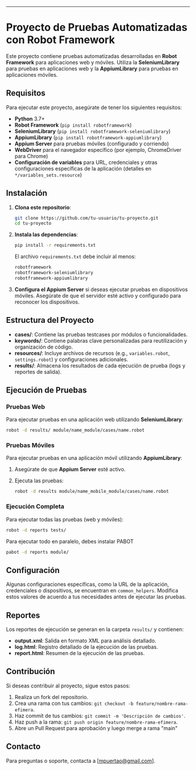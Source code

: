 
---

# Proyecto de Pruebas Automatizadas con Robot Framework

Este proyecto contiene pruebas automatizadas desarrolladas en **Robot Framework** para aplicaciones web y móviles. Utiliza la **SeleniumLibrary** para pruebas en aplicaciones web y la **AppiumLibrary** para pruebas en aplicaciones móviles.

## Requisitos

Para ejecutar este proyecto, asegúrate de tener los siguientes requisitos:

- **Python** 3.7+
- **Robot Framework** (`pip install robotframework`)
- **SeleniumLibrary** (`pip install robotframework-seleniumlibrary`)
- **AppiumLibrary** (`pip install robotframework-appiumlibrary`)
- **Appium Server** para pruebas móviles (configurado y corriendo)
- **WebDriver** para el navegador específico (por ejemplo, ChromeDriver para Chrome)
- **Configuración de variables** para URL, credenciales y otras configuraciones específicas de la aplicación (detalles en `*/variables_sets.resource`)

## Instalación

1. **Clona este repositorio**:

   ```bash
   git clone https://github.com/tu-usuario/tu-proyecto.git
   cd tu-proyecto
   ```

2. **Instala las dependencias**:

   ```bash
   pip install -r requirements.txt
   ```

   El archivo `requirements.txt` debe incluir al menos:

   ```txt
   robotframework
   robotframework-seleniumlibrary
   robotframework-appiumlibrary
   ```

3. **Configura el Appium Server** si deseas ejecutar pruebas en dispositivos móviles. Asegúrate de que el servidor esté activo y configurado para reconocer los dispositivos.

## Estructura del Proyecto

- **cases/**: Contiene las pruebas testcases por módulos o funcionalidades.
- **keywords/**: Contiene palabras clave personalizadas para reutilización y organización de código.
- **resources/**: Incluye archivos de recursos (e.g., `variables.robot`, `settings.robot`) y configuraciones adicionales.
- **results/**: Almacena los resultados de cada ejecución de prueba (logs y reportes de salida).

## Ejecución de Pruebas

### Pruebas Web

Para ejecutar pruebas en una aplicación web utilizando **SeleniumLibrary**:

```bash
robot -d results/ module/name_module/cases/name.robot
```

### Pruebas Móviles

Para ejecutar pruebas en una aplicación móvil utilizando **AppiumLibrary**:

1. Asegúrate de que **Appium Server** esté activo.
2. Ejecuta las pruebas:

   ```bash
   robot -d results module/name_mobile_module/cases/name.robot
   ```

### Ejecución Completa

Para ejecutar todas las pruebas (web y móviles):

```bash
robot -d reports tests/
```

Para ejecutar todo en paralelo, debes instalar PABOT

```bash
pabot -d reports module/
```

## Configuración

Algunas configuraciones específicas, como la URL de la aplicación, credenciales o dispositivos, se encuentran en `common_helpers`. Modifica estos valores de acuerdo a tus necesidades antes de ejecutar las pruebas.

## Reportes

Los reportes de ejecución se generan en la carpeta `results/` y contienen:

- **output.xml**: Salida en formato XML para análisis detallado.
- **log.html**: Registro detallado de la ejecución de las pruebas.
- **report.html**: Resumen de la ejecución de las pruebas.

## Contribución

Si deseas contribuir al proyecto, sigue estos pasos:

1. Realiza un fork del repositorio.
2. Crea una rama con tus cambios: `git checkout -b feature/nombre-rama-efimera`.
3. Haz commit de tus cambios: `git commit -m 'Descripción de cambios'`.
4. Haz push a la rama: `git push origin feature/nombre-rama-efimera`.
5. Abre un Pull Request para aprobación y luego merge a rama "main"

## Contacto

Para preguntas o soporte, contacta a [mpuertao@gmail.com].

